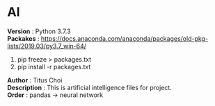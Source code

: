 # AI

**Version**     : Python 3.7.3<br>
**Packakes**    : https://docs.anaconda.com/anaconda/packages/old-pkg-lists/2019.03/py3.7_win-64/<br>
1. pip freeze > packages.txt
2. pip install -r packages.txt<br>

**Author**      : Titus Choi<br>
**Description** : This is artificial intelligence files for project.<br>
**Order**       : pandas -> neural network<br>
